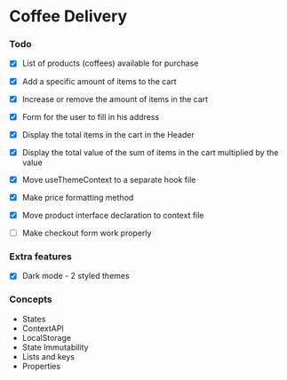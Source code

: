 # Coffee Delivery

### Todo
- [X] List of products (coffees) available for purchase

- [X] Add a specific amount of items to the cart

- [X] Increase or remove the amount of items in the cart

- [X] Form for the user to fill in his address

- [X] Display the total items in the cart in the Header

- [X] Display the total value of the sum of items in the cart multiplied by the value

- [X] Move useThemeContext to a separate hook file

- [X] Make price formatting method

- [X] Move product interface declaration to context file

- [ ] Make checkout form work properly

### Extra features
- [X] Dark mode - 2 styled themes

### Concepts
- States
- ContextAPI
- LocalStorage
- State Immutability
- Lists and keys
- Properties